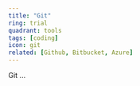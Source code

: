```yaml
---
title: "Git"
ring: trial
quadrant: tools
tags: [coding]
icon: git
related: [Github, Bitbucket, Azure]
---
```


Git ...
